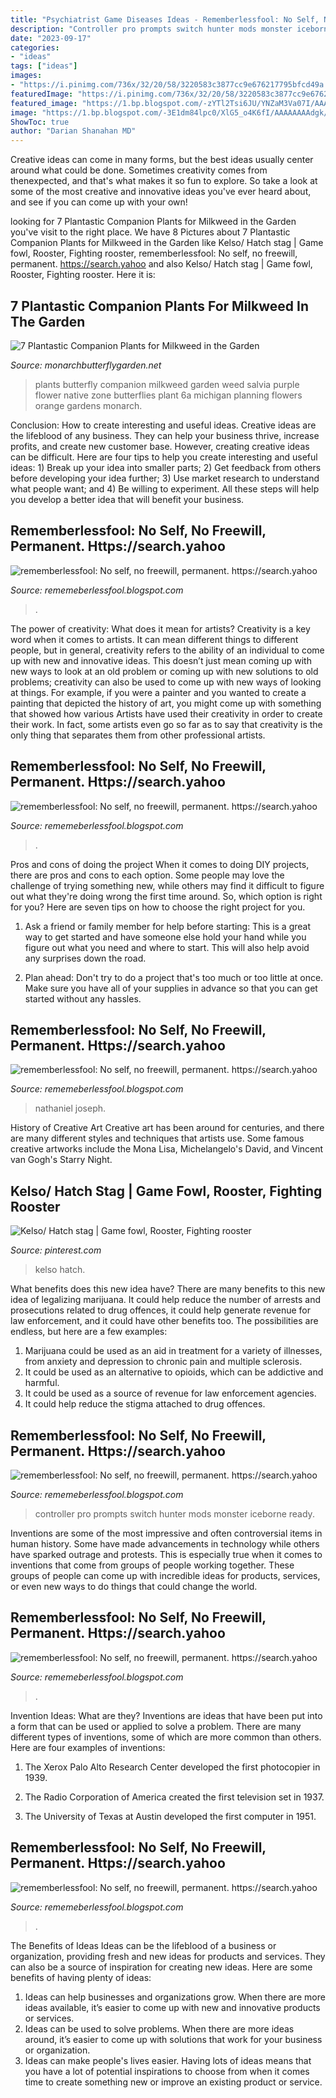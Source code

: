 ```yaml
---
title: "Psychiatrist Game Diseases Ideas - Rememberlessfool: No Self, No Freewill, Permanent. Https://search.yahoo"
description: "Controller pro prompts switch hunter mods monster iceborne ready"
date: "2023-09-17"
categories:
- "ideas"
tags: ["ideas"]
images:
- "https://i.pinimg.com/736x/32/20/58/3220583c3877cc9e676217795bfcd49a.jpg"
featuredImage: "https://i.pinimg.com/736x/32/20/58/3220583c3877cc9e676217795bfcd49a.jpg"
featured_image: "https://1.bp.blogspot.com/-zYTl2Tsi6JU/YNZaM3Va07I/AAAAAAAAm5A/3qL_DhPuMXM33jSd9L1W8wNuDbdkKYIygCLcBGAsYHQ/s1920/Untitled.png21.png"
image: "https://1.bp.blogspot.com/-3E1dm84lpc0/XlG5_o4K6fI/AAAAAAAAdgk/oz9gH30Sp7w3J1QtHl6UwEcGIZZrkmqBACLcBGAsYHQ/s1600/Untitled779.png"
ShowToc: true
author: "Darian Shanahan MD"
---
```



Creative ideas can come in many forms, but the best ideas usually center around what could be done. Sometimes creativity comes from thenexpected, and that's what makes it so fun to explore. So take a look at some of the most creative and innovative ideas you've ever heard about, and see if you can come up with your own!

	

		
looking for 7 Plantastic Companion Plants for Milkweed in the Garden you've visit to the right place. We have 8 Pictures about 7 Plantastic Companion Plants for Milkweed in the Garden like Kelso/ Hatch stag | Game fowl, Rooster, Fighting rooster, rememberlessfool: No self, no freewill, permanent. https://search.yahoo and also Kelso/ Hatch stag | Game fowl, Rooster, Fighting rooster. Here it is:
		
    
## 7 Plantastic Companion Plants For Milkweed In The Garden

<img loading=lazy src="http://monarchbutterflygarden.net/wp-content/uploads/2014/07/milkweed-companion-plants-butterfly-weed-purple-salvia.jpg" onerror="this.onerror=null;this.src='https://tse1.mm.bing.net/th?id=OIP.z8vKzDYbewFEO-2i_MRK8QHaFD&amp;pid=15.1';" alt="7 Plantastic Companion Plants for Milkweed in the Garden">

_Source: monarchbutterflygarden.net_

>plants butterfly companion milkweed garden weed salvia purple flower native zone butterflies plant 6a michigan planning flowers orange gardens monarch. 

	

Conclusion: How to create interesting and useful ideas.
Creative ideas are the lifeblood of any business. They can help your business thrive, increase profits, and create new customer base. However, creating creative ideas can be difficult. Here are four tips to help you create interesting and useful ideas: 1) Break up your idea into smaller parts; 2) Get feedback from others before developing your idea further; 3) Use market research to understand what people want; and 4) Be willing to experiment. All these steps will help you develop a better idea that will benefit your business.

    
## Rememberlessfool: No Self, No Freewill, Permanent. Https://search.yahoo

<img loading=lazy src="https://1.bp.blogspot.com/-zYTl2Tsi6JU/YNZaM3Va07I/AAAAAAAAm5A/3qL_DhPuMXM33jSd9L1W8wNuDbdkKYIygCLcBGAsYHQ/s1920/Untitled.png21.png" onerror="this.onerror=null;this.src='https://tse1.mm.bing.net/th?id=OIP.8E9zX9Kp7pz7JTtkQg5bngHaEK&amp;pid=15.1';" alt="rememberlessfool: No self, no freewill, permanent. https://search.yahoo">

_Source: rememeberlessfool.blogspot.com_

>. 

	

The power of creativity: What does it mean for artists?
Creativity is a key word when it comes to artists. It can mean different things to different people, but in general, creativity refers to the ability of an individual to come up with new and innovative ideas. This doesn’t just mean coming up with new ways to look at an old problem or coming up with new solutions to old problems; creativity can also be used to come up with new ways of looking at things. For example, if you were a painter and you wanted to create a painting that depicted the history of art, you might come up with something that showed how various Artists have used their creativity in order to create their work. In fact, some artists even go so far as to say that creativity is the only thing that separates them from other professional artists.

    
## Rememberlessfool: No Self, No Freewill, Permanent. Https://search.yahoo

<img loading=lazy src="https://1.bp.blogspot.com/-3E1dm84lpc0/XlG5_o4K6fI/AAAAAAAAdgk/oz9gH30Sp7w3J1QtHl6UwEcGIZZrkmqBACLcBGAsYHQ/s1600/Untitled779.png" onerror="this.onerror=null;this.src='https://tse4.mm.bing.net/th?id=OIP.Ge2iiSd61H4EX5vmt2r_HAHaEK&amp;pid=15.1';" alt="rememberlessfool: No self, no freewill, permanent. https://search.yahoo">

_Source: rememeberlessfool.blogspot.com_

>. 

	

Pros and cons of doing the project
When it comes to doing DIY projects, there are pros and cons to each option. Some people may love the challenge of trying something new, while others may find it difficult to figure out what they're doing wrong the first time around.  So, which option is right for you? Here are seven tips on how to choose the right project for you.
1) Ask a friend or family member for help before starting: This is a great way to get started and have someone else hold your hand while you figure out what you need and where to start. This will also help avoid any surprises down the road.

2) Plan ahead: Don't try to do a project that's too much or too little at once. Make sure you have all of your supplies in advance so that you can get started without any hassles.

    
## Rememberlessfool: No Self, No Freewill, Permanent. Https://search.yahoo

<img loading=lazy src="https://1.bp.blogspot.com/-l8USXr-PpB4/Xj4B4r00PuI/AAAAAAAAceE/tC4-ZfQU-EQu8MmQuZAP--pwI7pzCkF8gCLcBGAsYHQ/s1600/Untitled368.png" onerror="this.onerror=null;this.src='https://tse3.mm.bing.net/th?id=OIP.B1126R7Y4ly_PqSk_z7m0wHaEK&amp;pid=15.1';" alt="rememberlessfool: No self, no freewill, permanent. https://search.yahoo">

_Source: rememeberlessfool.blogspot.com_

>nathaniel joseph. 

	

History of Creative Art
Creative art has been around for centuries, and there are many different styles and techniques that artists use. Some famous creative artworks include the Mona Lisa, Michelangelo's David, and Vincent van Gogh's Starry Night.

    
## Kelso/ Hatch Stag | Game Fowl, Rooster, Fighting Rooster

<img loading=lazy src="https://i.pinimg.com/736x/32/20/58/3220583c3877cc9e676217795bfcd49a.jpg" onerror="this.onerror=null;this.src='https://tse1.mm.bing.net/th?id=OIP.ZSLqGIIsB-l5vj_zrwnhzQHaJ3&amp;pid=15.1';" alt="Kelso/ Hatch stag | Game fowl, Rooster, Fighting rooster">

_Source: pinterest.com_

>kelso hatch. 

	

What benefits does this new idea have?
There are many benefits to this new idea of legalizing marijuana. It could help reduce the number of arrests and prosecutions related to drug offences, it could help generate revenue for law enforcement, and it could have other benefits too. The possibilities are endless, but here are a few examples: 
1. Marijuana could be used as an aid in treatment for a variety of illnesses, from anxiety and depression to chronic pain and multiple sclerosis. 
2. It could be used as an alternative to opioids, which can be addictive and harmful. 
3. It could be used as a source of revenue for law enforcement agencies. 
4. It could help reduce the stigma attached to drug offences.

    
## Rememberlessfool: No Self, No Freewill, Permanent. Https://search.yahoo

<img loading=lazy src="https://staticdelivery.nexusmods.com/mods/2531/images/thumbnails/2/2-1534096904-1091229370.jpeg" onerror="this.onerror=null;this.src='https://tse2.mm.bing.net/th?id=OIP.jJiwiEFgDQTegEYn4NwgcwAAAA&amp;pid=15.1';" alt="rememberlessfool: No self, no freewill, permanent. https://search.yahoo">

_Source: rememeberlessfool.blogspot.com_

>controller pro prompts switch hunter mods monster iceborne ready. 

	

Inventions are some of the most impressive and often controversial items in human history. Some have made advancements in technology while others have sparked outrage and protests. This is especially true when it comes to inventions that come from groups of people working together. These groups of people can come up with incredible ideas for products, services, or even new ways to do things that could change the world.

    
## Rememberlessfool: No Self, No Freewill, Permanent. Https://search.yahoo

<img loading=lazy src="https://1.bp.blogspot.com/-dyYA52wftEA/Xma0_l5L3nI/AAAAAAAAehY/AVKYk6w14TY6hsp3jzTcBAov3Cao5E1lgCLcBGAsYHQ/s1600/Untitled1313.png" onerror="this.onerror=null;this.src='https://tse4.mm.bing.net/th?id=OIP.mHS_JgFqb_kAS3QkTpurGQHaEK&amp;pid=15.1';" alt="rememberlessfool: No self, no freewill, permanent. https://search.yahoo">

_Source: rememeberlessfool.blogspot.com_

>. 

	

Invention Ideas: What are they?
Inventions are ideas that have been put into a form that can be used or applied to solve a problem. There are many different types of inventions, some of which are more common than others. Here are four examples of inventions:
1. The Xerox Palo Alto Research Center developed the first photocopier in 1939.

2. The Radio Corporation of America created the first television set in 1937.

3. The University of Texas at Austin developed the first computer in 1951.


    
## Rememberlessfool: No Self, No Freewill, Permanent. Https://search.yahoo

<img loading=lazy src="https://1.bp.blogspot.com/-wwhPQN_mWMs/XmQg3ttnQPI/AAAAAAAAefo/JCxh9Oic6ocS-mfy7FKD7_SFOXxw-g8ZgCLcBGAsYHQ/s1600/Untitled1308.png" onerror="this.onerror=null;this.src='https://tse3.mm.bing.net/th?id=OIP._gNxrd1gNZnkugd2pRSDcQHaEK&amp;pid=15.1';" alt="rememberlessfool: No self, no freewill, permanent. https://search.yahoo">

_Source: rememeberlessfool.blogspot.com_

>. 

	

The Benefits of Ideas
Ideas can be the lifeblood of a business or organization, providing fresh and new ideas for products and services. They can also be a source of inspiration for creating new ideas. Here are some benefits of having plenty of ideas: 
1. Ideas can help businesses and organizations grow. When there are more ideas available, it’s easier to come up with new and innovative products or services. 
2. Ideas can be used to solve problems. When there are more ideas around, it’s easier to come up with solutions that work for your business or organization. 
3. Ideas can make people's lives easier. Having lots of ideas means that you have a lot of potential inspirations to choose from when it comes time to create something new or improve an existing product or service. 

